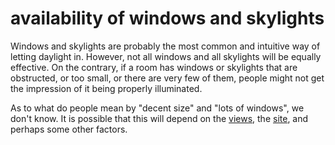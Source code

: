 # availability of windows and skylights

Windows and skylights are probably the most common and intuitive 
way of letting daylight in. However, not all windows and all
skylights will be equally effective. On the contrary, 
if a room has windows or skylights that are obstructed, or too
small, or there are very few of them, people might not get
the impression of it being properly illuminated. 

As to what do people mean by "decent size" and "lots of windows",
we don't know. It is possible that this will depend on the 
[views](code=views), the [site](code=site_characteristics),
and perhaps some other factors.